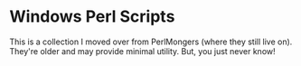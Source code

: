 # Windows Perl Scripts

This is a collection I moved over from PerlMongers (where they still live on). They're older and may provide minimal utility. But, you just never know!
